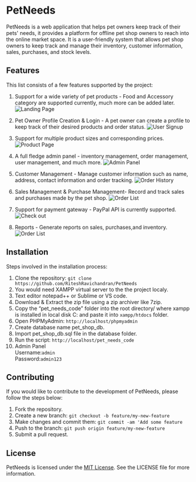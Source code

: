 # PetNeeds
PetNeeds is a web application that helps pet owners keep track of their pets' needs, it provides a platform for offline pet shop owners to reach into the online market space. It is a user-friendly system that allows pet shop owners to keep track and manage their inventory, customer information, sales, purchases, and stock levels.

## Features
This list consists of a few features supported by the project:
1. Support for a wide variety of pet products - Food and Accessory category are supported currently, much more can be added later.
![Landing Page](https://user-images.githubusercontent.com/72683075/227520885-32148720-22f2-494e-ba73-fa35ee38c0cb.png)

2. Pet Owner Profile Creation & Login - A pet owner can create a profile to keep track of their desired products and order status.
![User Signup](https://user-images.githubusercontent.com/72683075/227521041-41cc162e-6c35-4429-a9ca-29a0ef980874.png)

3. Support for multiple product sizes and corresponding prices.
![Product Page](https://user-images.githubusercontent.com/72683075/227521215-2249ad38-1317-47cf-b86d-1e62b445aee9.png)

4. A full fledge admin panel - inventory management, order management, user management, and much more.
![Admin Panel](https://user-images.githubusercontent.com/72683075/227521315-f218253f-2b10-4753-b8c6-e593f6058032.png)

5. Customer Management - Manage customer information such as name, address, contact information and order tracking.
![Order History](https://user-images.githubusercontent.com/72683075/227521461-a3c9c4d6-5403-4290-803e-1684755a593e.png)

6. Sales Management & Purchase Management- Record and track sales and purchases made by the pet shop.
![Order List](https://user-images.githubusercontent.com/72683075/227521750-395066e5-07b7-4ebb-a8e8-15f008fa8d99.png)

8. Support for payment gateway - PayPal API is currently supported.
![Check out](https://user-images.githubusercontent.com/72683075/227521866-6abd3b92-1d32-4ed5-93ba-350a9f046d71.png)

9. Reports - Generate reports on sales, purchases,and inventory.
![Order List](https://user-images.githubusercontent.com/72683075/227521750-395066e5-07b7-4ebb-a8e8-15f008fa8d99.png)

## Installation
Steps involved in the installation process:
1. Clone the repository:
``` git clone https://github.com/RiteshRavichandran/PetNeeds ```
2. You would need XAMPP virtual server to the the project localy.
3. Text editor notepad++ or Sublime or VS code.
4. Download & Extract the zip file using a zip archiver like 7zip.
5. Copy the “pet_needs_code” folder into the root directory/ where xampp is installed in local disk C: and paste it into ``` xampp/htdocs ``` folder.
6. Open PHPMyAdmin: 
``` http://localhost/phpmyadmin ```
7. Create database name pet_shop_db.
8. Import pet_shop_db.sql file in the database folder.
9. Run the script:
``` http://localhost/pet_needs_code ```
10. Admin Panel <br> Username:``` admin ``` <br> Password:``` admin123 ```

## Contributing
If you would like to contribute to the development of PetNeeds, please follow the steps below:
1. Fork the repository.
2. Create a new branch: 
``` git checkout -b feature/my-new-feature ```
3. Make changes and commit them:
``` git commit -am 'Add some feature ```
4. Push to the branch: 
``` git push origin feature/my-new-feature ```
5. Submit a pull request.

## License
PetNeeds is licensed under the [MIT License](https://github.com/RiteshRavichandran/PetNeeds/blob/main/LICENSE "MIT License"). See the LICENSE file for more information.
